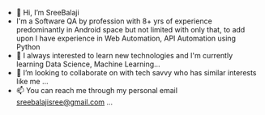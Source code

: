 - 👋 Hi, I’m SreeBalaji
- I'm a Software QA by profession with 8+ yrs of experience predominantly in Android space but not limited with only that, to add upon I have experience 
in Web Automation, API Automation using Python 
- 🌱 I always interested to learn new technologies and I'm currently learning Data Science, Machine Learning...
- 💞️ I’m looking to collaborate on with tech savvy who has similar interests like me ...
- 📫 You can reach me through my personal email sreebalajisree@gmail.com ...

<!---
sreebalajisree/sreebalajisree is a ✨ special ✨ repository because its `README.md` (this file) appears on your GitHub profile.
You can click the Preview link to take a look at your changes.
--->
